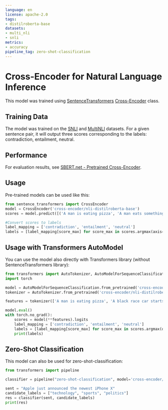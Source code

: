 ```yaml
---
language: en
license: apache-2.0
tags:
- distilroberta-base
datasets:
- multi_nli
- snli
metrics:
- accuracy
pipeline_tag: zero-shot-classification
---
```


# Cross-Encoder for Natural Language Inference
This model was trained using [SentenceTransformers](https://sbert.net) [Cross-Encoder](https://www.sbert.net/examples/applications/cross-encoder/README.html) class.

## Training Data
The model was trained on the [SNLI](https://nlp.stanford.edu/projects/snli/) and [MultiNLI](https://cims.nyu.edu/~sbowman/multinli/) datasets. For a given sentence pair, it will output three scores corresponding to the labels: contradiction, entailment, neutral.

## Performance
For evaluation results, see [SBERT.net - Pretrained Cross-Encoder](https://www.sbert.net/docs/pretrained_cross-encoders.html#nli).

## Usage

Pre-trained models can be used like this:
```python
from sentence_transformers import CrossEncoder
model = CrossEncoder('cross-encoder/nli-distilroberta-base')
scores = model.predict([('A man is eating pizza', 'A man eats something'), ('A black race car starts up in front of a crowd of people.', 'A man is driving down a lonely road.')])

#Convert scores to labels
label_mapping = ['contradiction', 'entailment', 'neutral']
labels = [label_mapping[score_max] for score_max in scores.argmax(axis=1)]
```

## Usage with Transformers AutoModel
You can use the model also directly with Transformers library (without SentenceTransformers library):
```python
from transformers import AutoTokenizer, AutoModelForSequenceClassification
import torch

model = AutoModelForSequenceClassification.from_pretrained('cross-encoder/nli-distilroberta-base')
tokenizer = AutoTokenizer.from_pretrained('cross-encoder/nli-distilroberta-base')

features = tokenizer(['A man is eating pizza', 'A black race car starts up in front of a crowd of people.'], ['A man eats something', 'A man is driving down a lonely road.'],  padding=True, truncation=True, return_tensors="pt")

model.eval()
with torch.no_grad():
    scores = model(**features).logits
    label_mapping = ['contradiction', 'entailment', 'neutral']
    labels = [label_mapping[score_max] for score_max in scores.argmax(dim=1)]
    print(labels)
```

## Zero-Shot Classification
This model can also be used for zero-shot-classification:
```python
from transformers import pipeline

classifier = pipeline("zero-shot-classification", model='cross-encoder/nli-distilroberta-base')

sent = "Apple just announced the newest iPhone X"
candidate_labels = ["technology", "sports", "politics"]
res = classifier(sent, candidate_labels)
print(res)
``` 